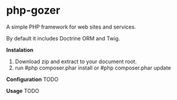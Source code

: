 # php-gozer
A simple PHP framework for web sites and services.

By default it includes Doctrine ORM and Twig.

<b>Instalation</b>

1) Download zip and extract to your document root.
2) run #php composer.phar install or #php composer.phar update

<b>Configuration</b>
TODO

<b>Usage</b>
TODO
